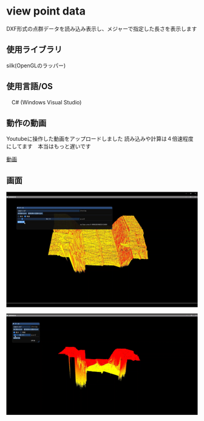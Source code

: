 # view point data
DXF形式の点群データを読み込み表示し、メジャーで指定した長さを表示します

## 使用ライブラリ
silk(OpenGLのラッパー)

## 使用言語/OS
　C# (Windows Visual Studio)
## 動作の動画
Youtubeに操作した動画をアップロードしました
読み込みや計算は４倍速程度にしてます　本当はもっと遅いです

[動画](https://youtu.be/S0-xLF1bL_Q)

## 画面
![その１](./1.png)

![その2](./2.png)
